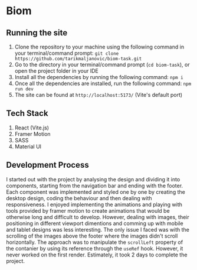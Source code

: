 # Biom

## Running the site

1. Clone the repository to your machine using the following command in your terminal/command prompt: ```git clone https://github.com/tarikmaljanovic/biom-task.git```
2. Go to the directory in your terminal/command prompt (```cd biom-task```), or open the project folder in your IDE
3. Install all the dependencies by running the following command: ```npm i```
4. Once all the dependencies are installed, run the following command: ```npm run dev```
5. The site can be found at ```http://localhost:5173/``` (Vite's default port)

## Tech Stack

1. React (Vite.js)
2. Framer Motion
3. SASS
4. Material UI

## Development Process

I started out with the project by analysing the design and dividing it into components, starting from the navigation bar and ending with the footer. Each component was implemented and styled one by one by creating the desktop design,
coding the behaviour and then dealing with responsiveness. I enjoyed implementing the animations and playing with tools provided by framer motion to create animations that would be otherwise long and difficult to develop. However, dealing
with images, their positioning in different viewport dimentions and comming up with mobile and tablet designs was less interesting. The only issue I faced was with the scrolling of the images above the footer where the images didn't scroll
horizontally. The approach was to manipulate the ```scrollLeft``` property of the contanier by using its reference through the ```useRef``` hook. However, it never worked on the first render. Estimately, it took 2 days to complete the project.


